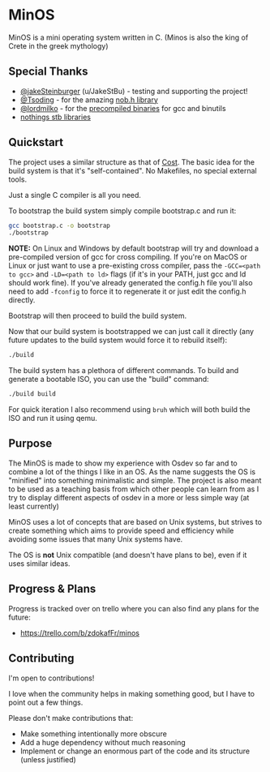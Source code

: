 # MinOS

MinOS is a mini operating system written in C.
(Minos is also the king of Crete in the greek mythology)

## Special Thanks 
- [@jakeSteinburger](https://github.com/jakeSteinburger) (u/JakeStBu) - testing and supporting the project!
- [@Tsoding](https://github.com/tsoding) - for the amazing [nob.h library](https://github.com/tsoding/musializer)
- [@lordmilko](https://github.com/lordmilko) - for the [precompiled binaries](https://github.com/lordmilko/i686-elf-tools) for gcc and binutils
- [nothings stb libraries](https://github.com/nothings/stb)

## Quickstart

The project uses a similar structure as that of [Cost](https://github.com/Dcraftbg/Cost/tree/main).
The basic idea for the build system is that it's "self-contained". No Makefiles, no special external tools.

Just a single C compiler is all you need.

To bootstrap the build system simply compile bootstrap.c and run it:
```sh
gcc bootstrap.c -o bootstrap
./bootstrap
```

**NOTE:** On Linux and Windows by default bootstrap will try and download a pre-compiled version of gcc for cross compiling.
If you're on MacOS or Linux or just want to use a pre-existing cross compiler, pass the `-GCC=<path to gcc>` and `-LD=<path to ld>` flags (if it's in your PATH, just gcc and ld should work fine).
If you've already generated the config.h file you'll also need to add `-fconfig` to force it to regenerate it or just edit the config.h directly.

Bootstrap will then proceed to build the build system. 

Now that our build system is bootstrapped we can just call it directly (any future updates to the build system would force it to rebuild itself):
```sh
./build
```

The build system has a plethora of different commands. To build and generate a bootable ISO, you can use the "build" command:
```sh
./build build
```

For quick iteration I also recommend using `bruh` which will both build the ISO and run it using qemu.

## Purpose

The MinOS is made to show my experience with Osdev so far and
to combine a lot of the things I like in an OS. 
As the name suggests the OS is "minified" into something minimalistic
and simple. The project is also meant to be used as a teaching basis from which 
other people can learn from as I try to display different aspects of osdev in
a more or less simple way (at least currently)

MinOS uses a lot of concepts that are based on Unix systems, but strives to create something which aims to provide speed and efficiency while avoiding some issues that many Unix systems have.

The OS is **not** Unix compatible (and doesn't have plans to be), even if it uses similar ideas.

## Progress & Plans

Progress is tracked over on trello where you can also find any plans for the future:
- https://trello.com/b/zdokafFr/minos

## Contributing

I'm open to contributions!

I love when the community helps in making something good, but I have to point out a few things.

Please don't make contributions that:
- Make something intentionally more obscure
- Add a huge dependency without much reasoning
- Implement or change an enormous part of the code and its structure (unless justified)

